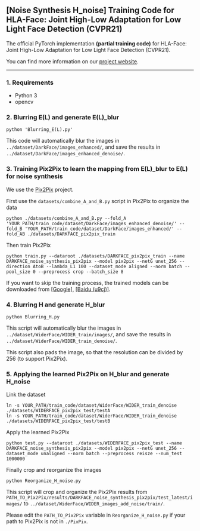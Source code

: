 ## [Noise Synthesis H_noise] Training Code for HLA-Face: Joint High-Low Adaptation for Low Light Face Detection (CVPR21)

The official PyTorch implementation **(partial training code)** for HLA-Face: Joint High-Low Adaptation for Low Light Face Detection (CVPR21).

You can find more information on our [project website](https://daooshee.github.io/HLA-Face-Website/).

------



### 1. Requirements

- Python 3
- opencv



### 2. Blurring E(L) and generate E(L)_blur

```
python 'Blurring_E(L).py'
```

This code will automatically blur the images in `../dataset/DarkFace/images_enhanced/`, and save the results in `../dataset/DarkFace/images_enhanced_denoise/`.



### 3. Training Pix2Pix to learn the mapping from E(L)_blur to E(L) for noise synthesis

We use the [Pix2Pix](https://github.com/junyanz/pytorch-CycleGAN-and-pix2pix) project.

First use the `datasets/combine_A_and_B.py` script in Pix2Pix to organize the data

```
python ./datasets/combine_A_and_B.py --fold_A 'YOUR_PATH/train_code/dataset/DarkFace/images_enhanced_denoise/' --fold_B 'YOUR_PATH/train_code/dataset/DarkFace/images_enhanced/' --fold_AB ./datasets/DARKFACE_pix2pix_train
```

Then train Pix2Pix

```
python train.py --dataroot ./datasets/DARKFACE_pix2pix_train --name DARKFACE_noise_synthesis_pix2pix --model pix2pix --netG unet_256 --direction AtoB --lambda_L1 100 --dataset_mode aligned --norm batch --pool_size 0 --preprocess crop --batch_size 8
```

If you want to skip the training process, the trained models can be downloaded from [[Google]](https://drive.google.com/file/d/1AmTirjBe765vyRK1u4N4wzwc4rpvklo6/view?usp=sharing), [[Baidu (u9cj)]](https://pan.baidu.com/s/1p2vYlqGxfwV7u6yfWGQ_LA).



### 4. Blurring H and generate H_blur

```
python Blurring_H.py
```

This script will automatically blur the images in `../dataset/WiderFace/WIDER_train/images/`, and save the results in `../dataset/WiderFace/WIDER_train_denoise/`.

This script also pads the image, so that the resolution can be divided by 256 (to support Pix2Pix).



### 5. Applying the learned Pix2Pix on H_blur and generate H_noise

Link the dataset

```
ln -s YOUR_PATH/train_code/dataset/WiderFace/WIDER_train_denoise ./datasets/WIDERFACE_pix2pix_test/testA
ln -s YOUR_PATH/train_code/dataset/WiderFace/WIDER_train_denoise ./datasets/WIDERFACE_pix2pix_test/testB
```

Apply the learned Pix2Pix

```
python test.py --dataroot ./datasets/WIDERFACE_pix2pix_test --name DARKFACE_noise_synthesis_pix2pix --model pix2pix --netG unet_256 --dataset_mode unaligned --norm batch --preprocess reisze --num_test 1000000
```



Finally crop and reorganize the images

```
python Reorganize_H_noise.py
```

This script will crop and organize the Pix2Pix results from `PATH_TO_Pix2Pix/results/DARKFACE_noise_synthesis_pix2pix/test_latest/images/` to `../dataset/WiderFace/WIDER_images_add_noise/train/`.

Please edit the `PATH_TO_Pix2Pix` variable in `Reorganize_H_noise.py` if your path to Pix2Pix is not in `./PixPix`.